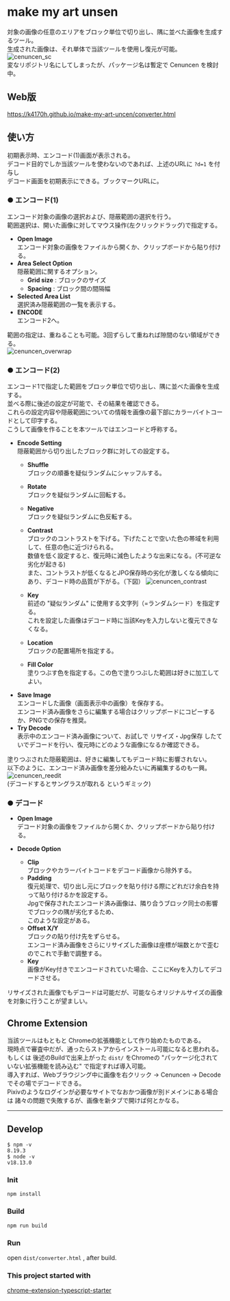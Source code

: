 # make my art unsen
対象の画像の任意のエリアをブロック単位で切り出し、隅に並べた画像を生成するツール。  
生成された画像は、それ単体で当該ツールを使用し復元が可能。  
![cenuncen_sc](https://user-images.githubusercontent.com/113768833/216819157-12c7e17c-4be1-4fee-b901-b18b8a18d752.png)  
変なリポジトリ名にしてしまったが、パッケージ名は暫定で Cenuncen を検討中。

## Web版
https://k4170h.github.io/make-my-art-uncen/converter.html  

## 使い方

初期表示時、エンコード(1)画面が表示される。  
デコード目的でしか当該ツールを使わないのであれば、上述のURLに `?d=1` を付与し  
デコード画面を初期表示にできる。ブックマークURLに。  

### ● エンコード(1)

エンコード対象の画像の選択および、隠蔽範囲の選択を行う。  
範囲選択は、開いた画像に対してマウス操作(左クリックドラッグ)で指定する。

* **Open Image**  
  エンコード対象の画像をファイルから開くか、クリップボードから貼り付ける。
* **Area Select Option**  
  隠蔽範囲に関するオプション。
  * **Grid size** : ブロックのサイズ
  * **Spacing** : ブロック間の間隔幅
* **Selected Area List**  
  選択済み隠蔽範囲の一覧を表示する。
* **ENCODE**  
  エンコード2へ。  

範囲の指定は、重ねることも可能。3回ずらして重ねれば隙間のない領域ができる。  
![cenuncen_overwrap](https://user-images.githubusercontent.com/113768833/216819613-b058ae94-25fe-46e9-ba1b-9413b4043ee2.png)


### ● エンコード(2)

エンコード1で指定した範囲をブロック単位で切り出し、隅に並べた画像を生成する。  
並べる際に後述の設定が可能で、その結果を確認できる。  
これらの設定内容や隠蔽範囲についての情報を画像の最下部にカラーバイトコードとして印字する。  
こうして画像を作ることを本ツールではエンコードと呼称する。  

* **Encode Setting**  
  隠蔽範囲から切り出したブロック群に対しての設定する。  
  * **Shuffle**  
    ブロックの順番を疑似ランダムにシャッフルする。  
  * **Rotate**  
    ブロックを疑似ランダムに回転する。  
  * **Negative**  
    ブロックを疑似ランダムに色反転する。  
  * **Contrast**  
    ブロックのコントラストを下げる。下げたことで空いた色の帯域を利用して、任意の色に近づけられる。  
    数値を低く設定すると、復元時に減色したような出来になる。(不可逆な劣化が起きる)  
    また、コントラストが低くなるとJPG保存時の劣化が激しくなる傾向にあり、デコード時の品質が下がる。（下図）
    ![cenuncen_contrast](https://user-images.githubusercontent.com/113768833/216820015-c9b6591c-b127-4fc2-9e14-92a7fa4e3876.jpg)

  * **Key**  
    前述の "疑似ランダム" に使用する文字列（=ランダムシード）を指定する。  
    これを設定した画像はデコード時に当該Keyを入力しないと復元できなくなる。  
  * **Location**  
    ブロックの配置場所を指定する。  
  * **Fill Color**  
    塗りつぶす色を指定する。この色で塗りつぶした範囲は好きに加工してよい。
* **Save Image**  
  エンコードした画像（画面表示中の画像）を保存する。  
  エンコード済み画像をさらに編集する場合はクリップボードにコピーするか、PNGでの保存を推奨。
* **Try Decode**  
  表示中のエンコード済み画像について、お試しで リサイズ・Jpg保存 したていでデコードを行い、復元時にどのような画像になるか確認できる。

塗りつぶされた隠蔽範囲は、好きに編集してもデコード時に影響されない。  
以下のように、エンコード済み画像を差分絵みたいに再編集するのも一興。  
![cenuncen_reedit](https://user-images.githubusercontent.com/113768833/216824133-d221476e-295c-48c2-b46b-2b8d229870b6.png)  
(デコードするとサングラスが取れる というギミック)


### ● デコード

* **Open Image**  
  デコード対象の画像をファイルから開くか、クリップボードから貼り付ける。

* **Decode Option**
  * **Clip**  
  ブロックやカラーバイトコードをデコード画像から除外する。
  * **Padding**  
  復元処理で、切り出し元にブロックを貼り付ける際にどれだけ余白を持って貼り付けるかを設定する。  
  Jpgで保存されたエンコード済み画像は、隣り合うブロック同士の影響でブロックの隅が劣化するため、  
  このような設定がある。
  * **Offset X/Y**  
  ブロックの貼り付け先をずらせる。  
  エンコード済み画像をさらにリサイズした画像は座標が端数とかで歪むのでこれで手動で調整する。
  * **Key**  
  画像がKey付きでエンコードされていた場合、ここにKeyを入力してデコードさせる。

リサイズされた画像でもデコードは可能だが、可能ならオリジナルサイズの画像を対象に行うことが望ましい。

## Chrome Extension
当該ツールはもともと Chromeの拡張機能として作り始めたものである。  
現時点で審査中だが、通ったらストアからインストール可能になると思われる。  
もしくは 後述のBuildで出来上がった `dist/` をChromeの "パッケージ化されていない拡張機能を読み込む" で指定すれば導入可能。  
導入すれば、Webブラウジング中に画像を右クリック → Cenuncen → Decode でその場でデコードできる。  
Pixivのようなログインが必要なサイトでなおかつ画像が別ドメインにある場合は 諸々の問題で失敗するが、画像を新タブで開けば何とかなる。  


---

## Develop
```
$ npm -v
8.19.3
$ node -v
v18.13.0
```

### Init
```
npm install
```

### Build

```
npm run build
```

### Run

open `dist/converter.html` , after build.

### This project started with

[chrome-extension-typescript-starter](https://github.com/chibat/chrome-extension-typescript-starter/)
